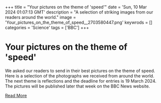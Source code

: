 +++
title = "Your pictures on the theme of 'speed'"
date = 'Sun, 10 Mar 2024 01:07:13 GMT'
description = "A selection of striking images from our readers around the world."
image = 'Your_pictures_on_the_theme_of_speed__2703580447.png'
keywrods =  []
categories = 'Science'
tags = ['BBC']
+++

# Your pictures on the theme of 'speed'

We asked our readers to send in their best pictures on the theme of speed.
Here is a selection of the photographs we received from around the world.
The next theme is reflections and the deadline for entries is 19 March 2024.
The pictures will be published later that week on the BBC News website.


[Read More](https://www.bbc.co.uk/news/in-pictures-68484274)
